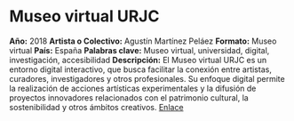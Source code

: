# Museo virtual URJC
**Año:** 2018
**Artista o Colectivo:** Agustín Martínez Peláez
**Formato:** Museo virtual
**País:** España
**Palabras clave:** Museo virtual, universidad, digital, investigación, accesibilidad
**Descripción:** El Museo virtual URJC es un entorno digital interactivo, que busca facilitar la conexión entre artistas, curadores, investigadores y otros profesionales. Su enfoque digital permite la realización de acciones artísticas experimentales y la difusión de proyectos innovadores relacionados con el patrimonio cultural, la sostenibilidad y otros ámbitos creativos.
[Enlace](https://museovirtualurjc.com/web/)
